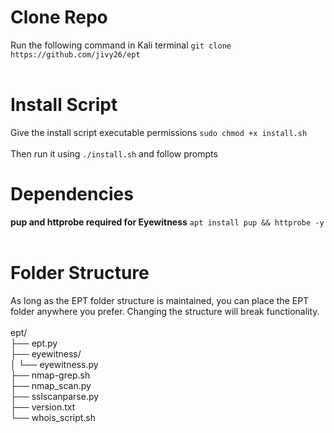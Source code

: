 # Clone Repo
Run the following command in Kali terminal `git clone https://github.com/jivy26/ept`
<br /><br />

# Install Script
Give the install script executable permissions `sudo chmod +x install.sh`
<br /><br />
Then run it using `./install.sh` and follow prompts

# Dependencies

**pup and httprobe required for Eyewitness** `apt install pup && httprobe -y`
<br /><br />

# Folder Structure
As long as the EPT folder structure is maintained, you can place the EPT folder anywhere you prefer. Changing the structure will break functionality.
<br /><br />
ept/<br />
├── ept.py<br />
├── eyewitness/<br />
│   └── eyewitness.py<br />
├── nmap-grep.sh<br />
├── nmap_scan.py<br />
├── sslscanparse.py<br />
├── version.txt<br />
└── whois_script.sh<br />

